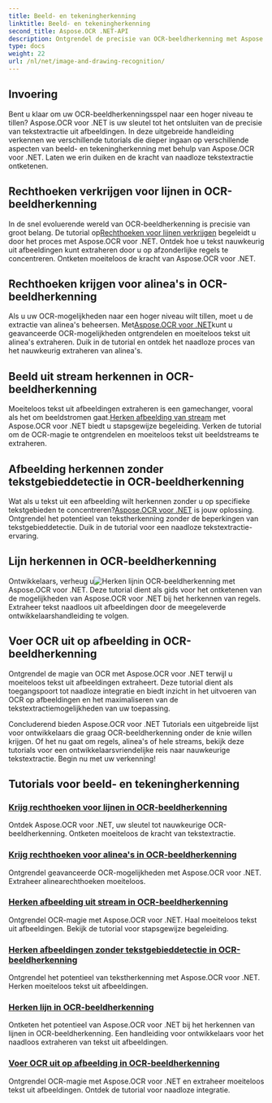 ```yaml
---
title: Beeld- en tekeningherkenning
linktitle: Beeld- en tekeningherkenning
second_title: Aspose.OCR .NET-API
description: Ontgrendel de precisie van OCR-beeldherkenning met Aspose.OCR voor .NET. Haal moeiteloos tekst uit afbeeldingen, of het nu gaat om regels, alinea's of hele streams.
type: docs
weight: 22
url: /nl/net/image-and-drawing-recognition/
---
```

## Invoering

Bent u klaar om uw OCR-beeldherkenningsspel naar een hoger niveau te tillen? Aspose.OCR voor .NET is uw sleutel tot het ontsluiten van de precisie van tekstextractie uit afbeeldingen. In deze uitgebreide handleiding verkennen we verschillende tutorials die dieper ingaan op verschillende aspecten van beeld- en tekeningherkenning met behulp van Aspose.OCR voor .NET. Laten we erin duiken en de kracht van naadloze tekstextractie ontketenen.

## Rechthoeken verkrijgen voor lijnen in OCR-beeldherkenning

 In de snel evoluerende wereld van OCR-beeldherkenning is precisie van groot belang. De tutorial op[Rechthoeken voor lijnen verkrijgen](./get-rectangles-for-lines/) begeleidt u door het proces met Aspose.OCR voor .NET. Ontdek hoe u tekst nauwkeurig uit afbeeldingen kunt extraheren door u op afzonderlijke regels te concentreren. Ontketen moeiteloos de kracht van Aspose.OCR voor .NET.

## Rechthoeken krijgen voor alinea's in OCR-beeldherkenning

 Als u uw OCR-mogelijkheden naar een hoger niveau wilt tillen, moet u de extractie van alinea's beheersen. Met[Aspose.OCR voor .NET](./get-rectangles-for-paragraphs/)kunt u geavanceerde OCR-mogelijkheden ontgrendelen en moeiteloos tekst uit alinea's extraheren. Duik in de tutorial en ontdek het naadloze proces van het nauwkeurig extraheren van alinea's.

## Beeld uit stream herkennen in OCR-beeldherkenning

 Moeiteloos tekst uit afbeeldingen extraheren is een gamechanger, vooral als het om beeldstromen gaat.[Herken afbeelding van stream](./recognize-image-from-stream/) met Aspose.OCR voor .NET biedt u stapsgewijze begeleiding. Verken de tutorial om de OCR-magie te ontgrendelen en moeiteloos tekst uit beeldstreams te extraheren.

## Afbeelding herkennen zonder tekstgebieddetectie in OCR-beeldherkenning

 Wat als u tekst uit een afbeelding wilt herkennen zonder u op specifieke tekstgebieden te concentreren?[Aspose.OCR voor .NET](./recognize-image-without-text-area-detection/) is jouw oplossing. Ontgrendel het potentieel van tekstherkenning zonder de beperkingen van tekstgebieddetectie. Duik in de tutorial voor een naadloze tekstextractie-ervaring.

## Lijn herkennen in OCR-beeldherkenning

 Ontwikkelaars, verheug u![Herken lijn](./recognize-line/)in OCR-beeldherkenning met Aspose.OCR voor .NET. Deze tutorial dient als gids voor het ontketenen van de mogelijkheden van Aspose.OCR voor .NET bij het herkennen van regels. Extraheer tekst naadloos uit afbeeldingen door de meegeleverde ontwikkelaarshandleiding te volgen.

## Voer OCR uit op afbeelding in OCR-beeldherkenning
Ontgrendel de magie van OCR met Aspose.OCR voor .NET terwijl u moeiteloos tekst uit afbeeldingen extraheert. Deze tutorial dient als toegangspoort tot naadloze integratie en biedt inzicht in het uitvoeren van OCR op afbeeldingen en het maximaliseren van de tekstextractiemogelijkheden van uw toepassing.

Concluderend bieden Aspose.OCR voor .NET Tutorials een uitgebreide lijst voor ontwikkelaars die graag OCR-beeldherkenning onder de knie willen krijgen. Of het nu gaat om regels, alinea's of hele streams, bekijk deze tutorials voor een ontwikkelaarsvriendelijke reis naar nauwkeurige tekstextractie. Begin nu met uw verkenning!
## Tutorials voor beeld- en tekeningherkenning
### [Krijg rechthoeken voor lijnen in OCR-beeldherkenning](./get-rectangles-for-lines/)
Ontdek Aspose.OCR voor .NET, uw sleutel tot nauwkeurige OCR-beeldherkenning. Ontketen moeiteloos de kracht van tekstextractie.
### [Krijg rechthoeken voor alinea's in OCR-beeldherkenning](./get-rectangles-for-paragraphs/)
Ontgrendel geavanceerde OCR-mogelijkheden met Aspose.OCR voor .NET. Extraheer alinearechthoeken moeiteloos.
### [Herken afbeelding uit stream in OCR-beeldherkenning](./recognize-image-from-stream/)
Ontgrendel OCR-magie met Aspose.OCR voor .NET. Haal moeiteloos tekst uit afbeeldingen. Bekijk de tutorial voor stapsgewijze begeleiding.
### [Herken afbeeldingen zonder tekstgebieddetectie in OCR-beeldherkenning](./recognize-image-without-text-area-detection/)
Ontgrendel het potentieel van tekstherkenning met Aspose.OCR voor .NET. Herken moeiteloos tekst uit afbeeldingen.
### [Herken lijn in OCR-beeldherkenning](./recognize-line/)
Ontketen het potentieel van Aspose.OCR voor .NET bij het herkennen van lijnen in OCR-beeldherkenning. Een handleiding voor ontwikkelaars voor het naadloos extraheren van tekst uit afbeeldingen.
### [Voer OCR uit op afbeelding in OCR-beeldherkenning](./perform-ocr-on-image/)
Ontgrendel OCR-magie met Aspose.OCR voor .NET en extraheer moeiteloos tekst uit afbeeldingen. Ontdek de tutorial voor naadloze integratie.